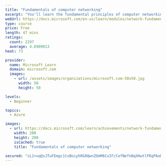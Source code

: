```yaml
---
title: "Fundamentals of computer networking"
excerpt: "You'll learn the fundamental principles of computer networking to prepare you for the Azure admin and developer learning paths."
webUrl: https://docs.microsoft.com/en-us/learn/modules/network-fundamentals/
type: course
price: Free
length: 47 mins
ratings:
  count: 2297
  average: 4.6909013
heat: 73

provider:
  name: Microsoft Learn
  domain: microsoft.com
  images:
    - url: /assets/images/organizations/microsoft.com-50x50.jpg
      width: 50
      height: 50

levels:
  - Beginner

topics:
  - Azure

images:
  - url: https://docs.microsoft.com/learn/achievements/network-fundamentals-social.png
    width: 200
    height: 200
    isCached: true
    title: "Fundamentals of computer networking"

secured: "cL1+uqQsJTuFEmgc1txBoiyhRG8QwnZOmM6CxIF/CefNefnNqXHwtlFRqPAoD2rC/WHgX3MfztelnD6en80QjHusSTbrcZlgI65R2L5hjGf1VxkE53tX+Tg1I2ZIpwOWHcat1xLYkcvzYnXyyoVPH5dfAMGrAzJ6NPIoCy8mhvnbMN+MwfiXNJVn6ClTp15gGZfSZwgerE10uUfOdIHwDRxz8uKm5jFh/F8zp7XeUik/qPoYpOZ1GxvqWmV2YRpl2T26240N6RH5gDqtbPs9sIt2tASqd1Pdq1DKw+21Dzovtgs4ruqswtOhgH6aMPhGfnxvtWNy2OT2lUUJv+t/3CNN1l2ONQC4licTh6OeH0ptEM6Jl/cIccMHexPVcWtDw2tshyNGhRdZfK9UeTP//xrzXwZsUf4/X1bRgfnCZAs=;9iXAbWtVutCfHkSs0KX8mA=="
---
```


